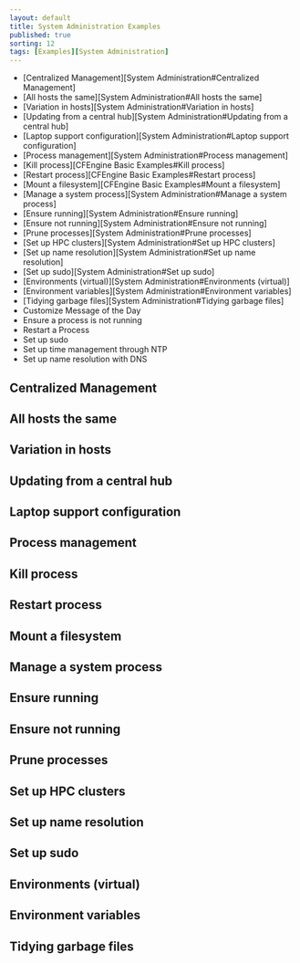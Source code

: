 ```yaml
---
layout: default
title: System Administration Examples 
published: true
sorting: 12
tags: [Examples][System Administration]
---
```


* [Centralized Management][System Administration#Centralized Management]
* [All hosts the same][System Administration#All hosts the same]
* [Variation in hosts][System Administration#Variation in hosts]
* [Updating from a central hub][System Administration#Updating from a central hub]
* [Laptop support configuration][System Administration#Laptop support configuration]
* [Process management][System Administration#Process management]
* [Kill process][CFEngine Basic Examples#Kill process]
* [Restart process][CFEngine Basic Examples#Restart process]
* [Mount a filesystem][CFEngine Basic Examples#Mount a filesystem]
* [Manage a system process][System Administration#Manage a system process]
* [Ensure running][System Administration#Ensure running]
* [Ensure not running][System Administration#Ensure not running]
* [Prune processes][System Administration#Prune processes]
* [Set up HPC clusters][System Administration#Set up HPC clusters]
* [Set up name resolution][System Administration#Set up name resolution]
* [Set up sudo][System Administration#Set up sudo]
* [Environments (virtual)][System Administration#Environments (virtual)]
* [Environment variables][System Administration#Environment variables]
* [Tidying garbage files][System Administration#Tidying garbage files]
* Customize Message of the Day
* Ensure a process is not running
* Restart a Process
* Set up sudo
* Set up time management through NTP
* Set up name resolution with DNS

## Centralized Management ##
## All hosts the same ##
## Variation in hosts ##
## Updating from a central hub ##
## Laptop support configuration ##
## Process management ##
## Kill process ##
## Restart process ##
## Mount a filesystem ##
## Manage a system process ##
## Ensure running ##
## Ensure not running ##
## Prune processes ##
## Set up HPC clusters ##
## Set up name resolution ##
## Set up sudo ##
## Environments (virtual) ##
## Environment variables ##
## Tidying garbage files ##